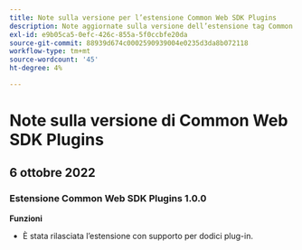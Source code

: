 ```yaml
---
title: Note sulla versione per l’estensione Common Web SDK Plugins
description: Note aggiornate sulla versione dell’estensione tag Common Web SDK Plugins in Adobe Experience Platform.
exl-id: e9b05ca5-0efc-426c-855a-5f0ccbfe20da
source-git-commit: 88939d674c0002590939004e0235d3da8b072118
workflow-type: tm+mt
source-wordcount: '45'
ht-degree: 4%

---
```


# Note sulla versione di Common Web SDK Plugins

## 6 ottobre 2022

### Estensione Common Web SDK Plugins 1.0.0

**Funzioni**

* È stata rilasciata l’estensione con supporto per dodici plug-in.
